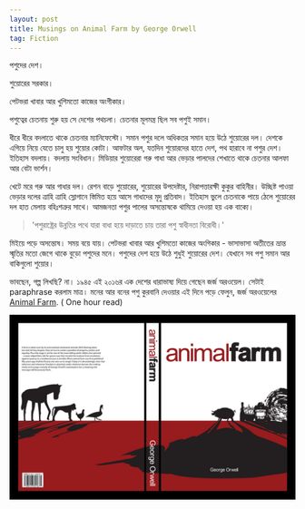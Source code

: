 ```yaml
---
layout: post
title: Musings on Animal Farm by George Orwell
tag: Fiction
---
```

পশুদের দেশ।

শুয়োরের সরকার।

পেটভরা খাবার আর খুশিমতো কাজের অংগীকার।

পশুত্বের চেতনায় শুরু হয় সে দেশের পথচলা। চেতনার মূলমন্ত্র ছিল সব পশুই সমান।

ধীরে ধীরে বদলাতে থাকে চেতনার ম্যানিফেস্টো। সমান পশুর দলে অধিকতর সমান হয়ে উঠে শুয়োরের দল। দেশকে এগিয়ে নিয়ে যেতে চালু হয় শুয়োর কোটা। আফটার অল, যতদিন শুয়োরদের হাতে দেশ, পথ হারাবে না পশুর দেশ। ইতিহাস বদলায়। বদলায় সংবিধান। মিডিয়ার শুয়োরেরা গরু গাধা আর ভেড়ার পালদের শেখাতে থাকে চেতনার আলফা আর বেটা ভার্শন।

 খেটে মরে গরু আর গাধার দল। রেশন বাড়ে শুয়োরের, শুয়োরের উপদেষ্টার, নিরাপত্তারক্ষী কুকুর বাহিনীর। উচ্ছিষ্ট পাওয়া ভেড়ার দলের ত্রাহি ত্রাহি স্লোগানে স্তিমিত হয়ে আসে গাধাদের মৃদু প্রতিবাদ। ইতিহাস ভুলে চেতনাকে পায়ে ঠেলে শুয়োরের দল হাত মেলায় বহিঃশত্রুর সাথে। আমজনতা পশুর পালের অসন্তোষকে থামিয়ে দেওয়া হয় এক বাক্যে।

>'পশুরাষ্ট্রের উন্নতির পথে যারা বাধা হয়ে দাড়াতে চায় তারা পশু স্বাধীনতা বিরোধী।'

মিইয়ে পড়ে অসন্তোষ। সময় বয়ে যায়। পেটভরা খাবার আর খুশিমতো কাজের অংগিকার - ভাসাভাসা অতীতের ভ্রান্ত স্মৃতির মতো জেগে থাকে বুড়ো পশুদের মনে। পশুদের দেশ হয়ে উঠে শুধুই শুয়োরের দেশ। যেখানে সব পশু সমান আর বাকিগুলো শুয়োর।


ভাবছেন, গল্প লিখছি? না। ১৯৪৫ এই ২০১৬র এক দেশের ধারাভাষ্য দিয়ে গেছেন জর্জ অরওয়েল। সেটাই paraphrase করলাম মাত্র। মনের আর বনের পশু কুরবানি দেওয়ার এই দিনে পড়ে ফেলুন, জর্জ অরওয়েলের [Animal Farm](http://ebooks.adelaide.edu.au/o/orwe…/george/o79a/index.html). ( One hour read)

![Animal Farm](/img/animal_farm.jpg)
